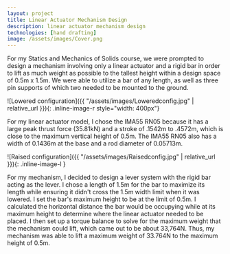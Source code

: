 ```yaml
---
layout: project
title: Linear Actuator Mechanism Design
description: linear actuator mechanism design
technologies: [hand drafting]
image: /assets/images/Cover.png
---
```


For my Statics and Mechanics of Solids course, we were prompted to design a mechanism involving only a linear actuator and a rigid bar in order to lift as much weight as possible to the tallest height within a design space of 0.5m x 1.5m. We were able to utilize a bar of any length, as well as three pin supports of which two needed to be mounted to the ground.

![Lowered configuration]({{ "/assets/images/Loweredconfig.jpg" | relative_url }}){: .inline-image-r style="width: 400px"}

For my linear actuator model, I chose the IMA55 RN05 because it has a large peak thrust force (35.81kN) and a stroke of .1542m to .4572m, which is close to the maximum vertical height of 0.5m. The IMA55 RN05 also has a width of 0.1436m at the base and a rod diameter of 0.05713m.

![Raised configuration]({{ "/assets/images/Raisedconfig.jpg" | relative_url }}){: .inline-image-l }

For my mechanism, I decided to design a lever system with the rigid bar acting as the lever. I chose a length of 1.5m for the bar to maximize its length while ensuring it didn't cross the 1.5m width limit when it was lowered. I set the bar's maximum height to be at the limit of 0.5m. I calculated the horizontal distance the bar would be occupying while at its maximum height to determine where the linear actuator needed to be placed. I then set up a torque balance to solve for the maximum weight that the mechanism could lift, which came out to be about 33,764N. Thus, my mechanism was able to lift a maximum weight of 33.764N to the maximum height of 0.5m.